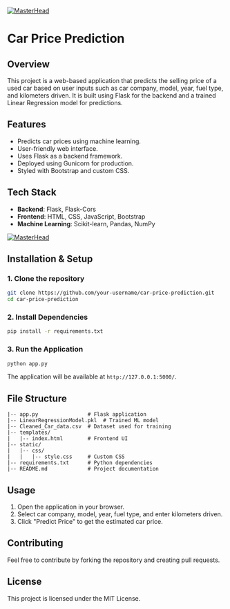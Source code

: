 

 [![MasterHead](https://lh3.googleusercontent.com/pw/AP1GczN1AtwhM_9heJosIL3XstsLp2m4AKL7ZL0JVZozTmBEgtiLDfQ0Zn-2toU_f-uh_r9vOuxAgKI8r28XTm3uoPSF-hKi0XUaf2RSPTskd63LVIZTNho2gawryTShtzCsJnWaMrYI5La1y0Wy4LR6zATh=w798-h400-s-no-gm?authuser=0)](https://Avinraj01.io)
# Car Price Prediction


## Overview
This project is a web-based application that predicts the selling price of a used car based on user inputs such as car company, model, year, fuel type, and kilometers driven. It is built using Flask for the backend and a trained Linear Regression model for predictions.

## Features
- Predicts car prices using machine learning.
- User-friendly web interface.
- Uses Flask as a backend framework.
- Deployed using Gunicorn for production.
- Styled with Bootstrap and custom CSS.

## Tech Stack
- **Backend**: Flask, Flask-Cors
- **Frontend**: HTML, CSS, JavaScript, Bootstrap
- **Machine Learning**: Scikit-learn, Pandas, NumPy

[![MasterHead](https://lh3.googleusercontent.com/pw/AP1GczPbt7dgCbgt-QkJs2c0xwO4q-PlK3yguIB7nRK-ZbJ6KjjfVi9k7rCBvDQxJ5jugxmouwHSKyEDtcJhx2_C5juuGpZ40vvZEufQlCKOE3I1UaZoN8GjtEhbsF_RfLRntZUjWtwOvmOOAXNHVF-hiHhF=w1280-h720-s-no-gm?authuser=0)](https://Avinraj01.io)

## Installation & Setup
### 1. Clone the repository
```bash
git clone https://github.com/your-username/car-price-prediction.git
cd car-price-prediction
```

### 2. Install Dependencies
```bash
pip install -r requirements.txt
```

### 3. Run the Application
```bash
python app.py
```
The application will be available at `http://127.0.0.1:5000/`.

## File Structure
```
|-- app.py                # Flask application
|-- LinearRegressionModel.pkl  # Trained ML model
|-- Cleaned_Car_data.csv  # Dataset used for training
|-- templates/
|   |-- index.html        # Frontend UI
|-- static/
|   |-- css/
|   |   |-- style.css     # Custom CSS
|-- requirements.txt      # Python dependencies
|-- README.md             # Project documentation
```

## Usage
1. Open the application in your browser.
2. Select car company, model, year, fuel type, and enter kilometers driven.
3. Click "Predict Price" to get the estimated car price.

## Contributing
Feel free to contribute by forking the repository and creating pull requests.

## License
This project is licensed under the MIT License.

